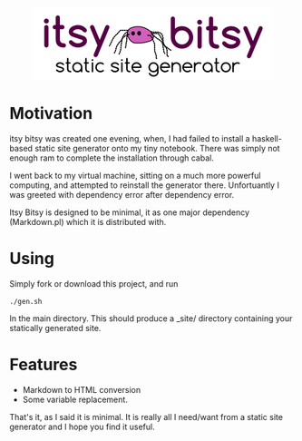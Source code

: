 
<p style="text-align:center"><img src="./images/itsybitsy.logo.png"/></p>

Motivation
===========

itsy bitsy was created one evening, when, I had failed to install a haskell-based
static site generator onto my tiny notebook. There was simply not enough ram to complete the installation through cabal.

I went back to my virtual machine, sitting on a much more powerful computing, and attempted to reinstall the generator there. Unfortuantly I was greeted with dependency error after dependency error.

Itsy Bitsy is designed to be minimal, it as one major dependency (Markdown.pl) which it is distributed with.

Using
=====

Simply fork or download this project, and run 

	./gen.sh

In the main directory. This should produce a _site/ directory containing your statically generated site.

Features
========

* Markdown to HTML conversion
* Some variable replacement.

That's it, as I said it is minimal. It is really all I need/want from a static site generator and I hope you find it useful.

